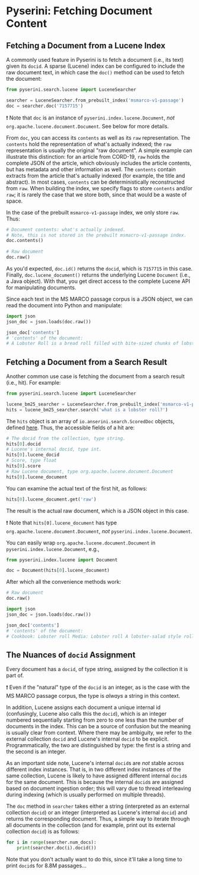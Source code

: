 # Pyserini: Fetching Document Content

## Fetching a Document from a Lucene Index

A commonly used feature in Pyserini is to fetch a document (i.e., its text) given its `docid`.
A sparse (Lucene) index can be configured to include the raw document text, in which case the `doc()` method can be used to fetch the document:

```python
from pyserini.search.lucene import LuceneSearcher

searcher = LuceneSearcher.from_prebuilt_index('msmarco-v1-passage')
doc = searcher.doc('7157715')
```

❗ Note that `doc` is an instance of `pyserini.index.lucene.Document`, _not_ `org.apache.lucene.document.Document`.
See below for more details.

From `doc`, you can access its `contents` as well as its `raw` representation.
The `contents` hold the representation of what's actually indexed; the `raw` representation is usually the original "raw document".
A simple example can illustrate this distinction: for an article from CORD-19, `raw` holds the complete JSON of the article, which obviously includes the article contents, but has metadata and other information as well.
The `contents` contain extracts from the article that's actually indexed (for example, the title and abstract).
In most cases, `contents` can be deterministically reconstructed from `raw`.
When building the index, we specify flags to store `contents` and/or `raw`; it is rarely the case that we store both, since that would be a waste of space.

In the case of the prebuilt `msmarco-v1-passage` index, we only store `raw`.
Thus:

```python
# Document contents: what's actually indexed.
# Note, this is not stored in the prebuilt msmacro-v1-passage index.
doc.contents()
                                                                                                   
# Raw document
doc.raw()
```

As you'd expected, `doc.id()` returns the `docid`, which is `7157715` in this case.
Finally, `doc.lucene_document()` returns the underlying Lucene `Document` (i.e., a Java object).
With that, you get direct access to the complete Lucene API for manipulating documents.

Since each text in the MS MARCO passage corpus is a JSON object, we can read the document into Python and manipulate:

```python
import json
json_doc = json.loads(doc.raw())

json_doc['contents']
# 'contents' of the document:
# A Lobster Roll is a bread roll filled with bite-sized chunks of lobster meat...
```

## Fetching a Document from a Search Result

Another common use case is fetching the document from a search result (i.e., hit).
For example:

```python
from pyserini.search.lucene import LuceneSearcher

lucene_bm25_searcher = LuceneSearcher.from_prebuilt_index('msmarco-v1-passage')
hits = lucene_bm25_searcher.search('what is a lobster roll?')
```

The `hits` object is an array of `io.anserini.search.ScoredDoc` objects, defined [here](https://github.com/castorini/anserini/blob/master/src/main/java/io/anserini/search/ScoredDoc.java).
Thus, the accessible fields of a hit are:

```python
# The docid from the collection, type string.
hits[0].docid
# Lucene's internal docid, type int.
hits[0].lucene_docid
# Score, type float
hits[0].score
# Raw Lucene document, type org.apache.lucene.document.Document
hits[0].lucene_document
```

You can examine the actual text of the first hit, as follows:

```python
hits[0].lucene_document.get('raw')
```

The result is the actual raw document, which is a JSON object in this case.

❗ Note that `hits[0].lucene_document` has type `org.apache.lucene.document.Document`, _not_ `pyserini.index.lucene.Document`.

You can easily wrap `org.apache.lucene.document.Document` in `pyserini.index.lucene.Document`, e.g.,

```python
from pyserini.index.lucene import Document

doc = Document(hits[0].lucene_document)
```

After which all the convenience methods work:

```python
# Raw document
doc.raw()

import json
json_doc = json.loads(doc.raw())

json_doc['contents']
# 'contents' of the document:
# Cookbook: Lobster roll Media: Lobster roll A lobster-salad style roll from...
```

## The Nuances of `docid` Assignment

Every document has a `docid`, of type string, assigned by the collection it is part of.

❗ Even if the "natural" type of the `docid` is an integer, as is the case with the MS MARCO passage corpus, the type is _always_ a string in this context.

In addition, Lucene assigns each document a unique internal id (confusingly, Lucene also calls this the `docid`), which is an integer numbered sequentially starting from zero to one less than the number of documents in the index.
This can be a source of confusion but the meaning is usually clear from context.
Where there may be ambiguity, we refer to the external collection `docid` and Lucene's internal `docid` to be explicit.
Programmatically, the two are distinguished by type: the first is a string and the second is an integer.

As an important side note, Lucene's internal `docid`s are _not_ stable across different index instances.
That is, in two different index instances of the same collection, Lucene is likely to have assigned different internal `docid`s for the same document.
This is because the internal `docid`s are assigned based on document ingestion order; this will vary due to thread interleaving during indexing (which is usually performed on multiple threads).

The `doc` method in `searcher` takes either a string (interpreted as an external collection `docid`) or an integer (interpreted as Lucene's internal `docid`) and returns the corresponding document.
Thus, a simple way to iterate through all documents in the collection (and for example, print out its external collection `docid`) is as follows:

```python
for i in range(searcher.num_docs):
    print(searcher.doc(i).docid())
```

Note that you don't actually want to do this, since it'll take a long time to print `docid`s for 8.8M passages...

